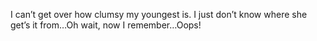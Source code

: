 <!--
id: 178662440
link: http://kevinisom.info/post/178662440/i-cant-get-over-how-clumsy-my-youngest-is-i-just
slug: i-cant-get-over-how-clumsy-my-youngest-is-i-just
date: Thu Sep 03 2009 20:41:58 GMT+1200 (NZST)
raw: {"blog_name":"kevinisom","id":178662440,"post_url":"http://kevinisom.info/post/178662440/i-cant-get-over-how-clumsy-my-youngest-is-i-just","slug":"i-cant-get-over-how-clumsy-my-youngest-is-i-just","type":"text","date":"2009-09-03 08:41:58 GMT","timestamp":1251967318,"state":"published","format":"html","reblog_key":"0vJLP7Js","tags":[],"short_url":"http://tmblr.co/Zw68YyAfYme","highlighted":[],"feed_item":"http://twitter.com/kev_nz/statuses/3724042373","from_feed_id":"650289","note_count":0,"title":null,"body":"<p>I can&#8217;t get over how clumsy my youngest is. I just don&#8217;t know where she get&#8217;s it from&#8230;Oh wait, now I remember&#8230;Oops!</p>"}
publish: 2009-09-03
tags: 
title: null
-->


I can’t get over how clumsy my youngest is. I just don’t know where she
get’s it from…Oh wait, now I remember…Oops!


